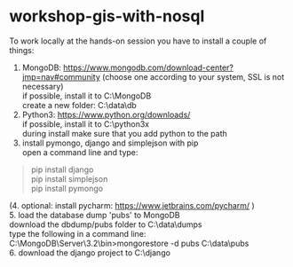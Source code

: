 # workshop-gis-with-nosql

To work locally at the hands-on session you have to install a couple of things:    
1. MongoDB: https://www.mongodb.com/download-center?jmp=nav#community (choose one according to your system, SSL is not necessary)    
  if possible, install it to C:\MongoDB     
  create a new folder: C:\data\db    
2. Python3: https://www.python.org/downloads/    
  if possible, install it to C:\python3x      
  during install make sure that you add python to the path    
3. install pymongo, django and simplejson with pip      
  open a command line and type:    
  >pip install django    
  >pip install simplejson     
  >pip install pymongo     

(4. optional: install pycharm: https://www.jetbrains.com/pycharm/ )    
5. load the database dump 'pubs' to MongoDB    
   download the dbdump/pubs folder to C:\data\dumps    
   type the following in a command line:    
    C:\MongoDB\Server\3.2\bin>mongorestore -d pubs C:\data\pubs         
6. download the django project to C:\django
